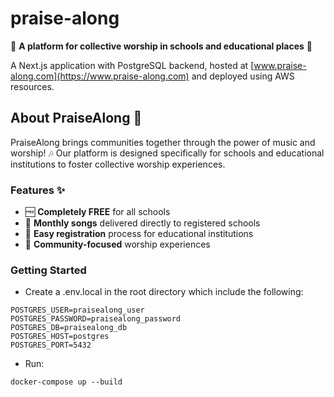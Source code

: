 # praise-along

🎵 **A platform for collective worship in schools and educational places** 🎵

A Next.js application with PostgreSQL backend, hosted at [www.praise-along.com](https://www.praise-along.com) and deployed using AWS resources.

## About PraiseAlong 🙏

PraiseAlong brings communities together through the power of music and worship! 🎶 Our platform is designed specifically for schools and educational institutions to foster collective worship experiences.

### Features ✨
- 🆓 **Completely FREE** for all schools
- 📅 **Monthly songs** delivered directly to registered schools
- 🏫 **Easy registration** process for educational institutions
- 🤝 **Community-focused** worship experiences

### Getting Started
- Create a .env.local in the root directory which include the following:
```
POSTGRES_USER=praisealong_user
POSTGRES_PASSWORD=praisealong_password
POSTGRES_DB=praisealong_db
POSTGRES_HOST=postgres
POSTGRES_PORT=5432
```
- Run:
```
docker-compose up --build
```
